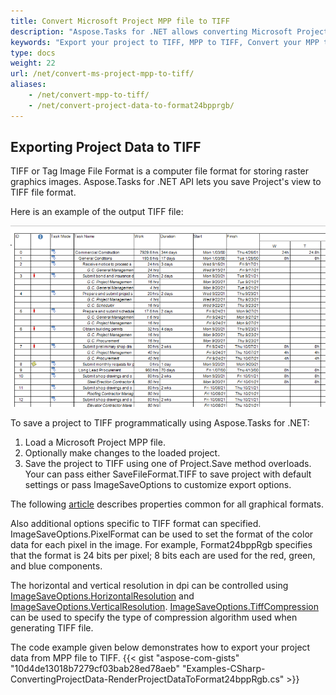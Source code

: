 ```yaml
---
title: Convert Microsoft Project MPP file to TIFF
description: "Aspose.Tasks for .NET allows converting Microsoft Project (MPP) file to TIFF programmatically."
keywords: "Export your project to TIFF, MPP to TIFF, Convert your MPP to Image, Convert Microsoft Project to TIFF, convert MPP to TIFF, save project data to TIFF, Aspose.Tasks, C#, mpp2tiff, ms project to tiff"
type: docs
weight: 22
url: /net/convert-ms-project-mpp-to-tiff/
aliases: 
    - /net/convert-mpp-to-tiff/
    - /net/convert-project-data-to-format24bpprgb/
---
```


## **Exporting Project Data to TIFF**

TIFF or Tag Image File Format is a computer file format for storing raster graphics images.
Aspose.Tasks for .NET API lets you save Project's view to TIFF file format.

Here is an example of the output TIFF file: 

![Example of MS Project MPP file exported to TIFF](example_of_ms_project_mpp_to_tiff.png)

To save a project to TIFF programmatically using Aspose.Tasks for .NET:

1. Load a Microsoft Project MPP file.
2. Optionally make changes to the loaded project.
3. Save the project to TIFF using one of Project.Save method overloads.
Your can pass either SaveFileFormat.TIFF to save project with default settings or pass ImageSaveOptions to customize export options.

The following [article](/tasks/net/common-conversions-options/) describes properties common for all graphical formats.

Also additional options specific to TIFF format can specified. ImageSaveOptions.PixelFormat can be used to set the format of the color data for each pixel in the image. For example, Format24bppRgb specifies that the format is 24 bits per pixel; 8 bits each are used for the red, green, and blue components.

The horizontal and vertical resolution in dpi can be controlled using [ImageSaveOptions.HorizontalResolution](https://apireference.aspose.com/tasks/net/aspose.tasks.saving/imagesaveoptions/properties/horizontalresolution) and [ImageSaveOptions.VerticalResolution](https://apireference.aspose.com/tasks/net/aspose.tasks.saving/imagesaveoptions/properties/verticalresolution).
[ImageSaveOptions.TiffCompression](https://apireference.aspose.com/tasks/net/aspose.tasks.saving/imagesaveoptions/properties/tiffcompression) can be used to specify the type of compression algorithm used when generating TIFF file.


The code example given below demonstrates how to export your project data from MPP file to TIFF.
{{< gist "aspose-com-gists" "10d4de13018b7279cf03bab28ed78aeb" "Examples-CSharp-ConvertingProjectData-RenderProjectDataToFormat24bppRgb.cs" >}}
